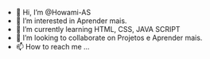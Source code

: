 - 👋 Hi, I’m @Howami-AS
- 👀 I’m interested in  Aprender mais.
- 🌱 I’m currently learning HTML, CSS, JAVA SCRIPT
- 💞️ I’m looking to collaborate on  Projetos e  Aprender mais.
- 📫 How to reach me ...

<!---
Howami-AS/Howami-AS is a ✨ special ✨ repository because its `README.md` (this file) appears on your GitHub profile.
You can click the Preview link to take a look at your changes.
--->
